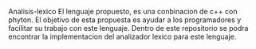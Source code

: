 Analisis-lexico
El lenguaje propuesto, es una conbinacion de c++ con phyton. El objetivo de esta propuesta es ayudar a los programadores y facilitar su trabajo con este lenguaje. Dentro de este repositorio se podra encontrar la implementacion del analizador lexico para este lenguaje.

